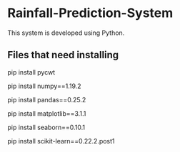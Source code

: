 # Rainfall-Prediction-System
This system is developed using Python.

## Files that need installing 
pip install pycwt

pip install numpy==1.19.2

pip install pandas==0.25.2

pip install matplotlib==3.1.1

pip install seaborn==0.10.1

pip install scikit-learn==0.22.2.post1
